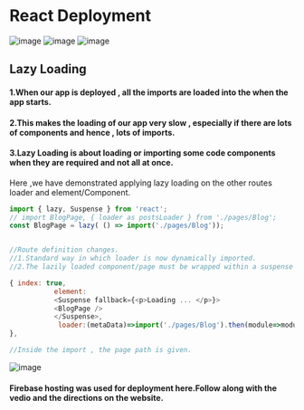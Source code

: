 # React Deployment

![image](https://user-images.githubusercontent.com/78524327/215464874-f01f8fe2-deee-4a2a-b479-e6870accea3b.png)
![image](https://user-images.githubusercontent.com/78524327/215464923-d0f31eb7-8be2-4624-86bc-5bfe9f9cab72.png)
![image](https://user-images.githubusercontent.com/78524327/215465027-e99cc7b7-ccc7-4cb0-98b9-142ceba774e9.png)

## Lazy Loading

#### 1.When our app is deployed , all the imports are loaded into the when the app starts.
#### 2.This makes the loading of our app very slow , especially if there are lots of components and hence , lots of imports.
#### 3.Lazy Loading is about loading or importing some code components when they are required and not all at once.
 
 Here ,we have demonstrated applying lazy loading on the other routes loader and element/Component.
 ```javascript
 import { lazy, Suspense } from 'react';
 // import BlogPage, { loader as postsLoader } from './pages/Blog';
 const BlogPage = lazy( () => import('./pages/Blog')); 
 
 
 //Route definition changes.
 //1.Standard way in which loader is now dynamically imported.
 //2.The lazily loaded component/page must be wrapped within a suspense element , as it takes time to load.
 
 { index: true, 
            element:
            <Suspense fallback={<p>Loading ... </p>}>
            <BlogPage />
            </Suspense>,
             loader:(metaData)=>import('./pages/Blog').then(module=>module.loader(metaData))
},

//Inside the import , the page path is given.
 
 ```
 
 ![image](https://user-images.githubusercontent.com/78524327/215467161-819209b9-3c3a-49c1-8914-5fbc31e60251.png)
 
 #### Firebase hosting was used for deployment here.Follow along with the vedio and the directions on the website.

 
 


